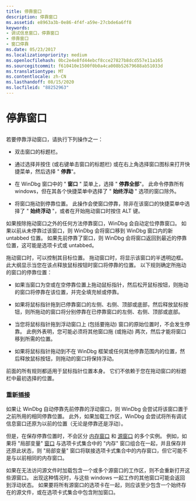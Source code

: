 ```yaml
---
title: 停靠窗口
description: 停靠窗口
ms.assetid: e8963a3b-0e86-4f4f-a59e-27cbde6a6ff8
keywords:
- 调试信息窗口，停靠窗口
- 停靠窗口
- 窗口停靠
ms.date: 05/23/2017
ms.localizationpriority: medium
ms.openlocfilehash: 0bc2e4e8fd44ebcf8cce27827b8dcd557e11a165
ms.sourcegitcommit: f610410e1500f0b0a4ca008b52679688ab51033d
ms.translationtype: MT
ms.contentlocale: zh-CN
ms.lasthandoff: 08/15/2020
ms.locfileid: "88252963"
---
```

# <a name="docking-a-window"></a>停靠窗口


## <span id="ddk_docking_a_window_dbg"></span><span id="DDK_DOCKING_A_WINDOW_DBG"></span>


若要停靠浮动窗口，请执行下列操作之一：

-   双击窗口的标题栏。

-   通过选择并按住 (或右键单击窗口的标题栏) 或在右上角选择窗口图标来打开快捷菜单，然后选择 " **停靠**"。

-   在 WinDbg 窗口中的 " **窗口** " 菜单上，选择 " **停靠全部**"。 此命令停靠所有 windows，但在其各个快捷菜单中选择了 " **始终浮动** " 选项的窗口除外。

-   将窗口拖动到停靠位置。 此操作会使窗口停靠，除非在该窗口的快捷菜单中选择了 " **始终浮动** "，或者在开始拖动窗口时按住 ALT 键。

如果按除拖动窗口之外的任何方法停靠窗口，WinDbg 会自动定位停靠窗口。 如果以前从未停靠过该窗口，则 WinDbg 会将窗口移到 WinDbg 窗口内的新 untabbed 位置。 如果先前停靠了窗口，则 WinDbg 会将窗口返回到最近的停靠位置，这可能是选项卡式或 untabbed。

拖动窗口时，可以控制其目标位置。 拖动窗口时，将显示该窗口的半透明边框。 此大纲显示当您在该点释放鼠标按钮时窗口将停靠的位置。 以下规则确定所拖动的窗口的停靠位置：

-   如果当窗口为空或在空停靠位置上拖动鼠标指针，然后松开鼠标按钮，则拖动的窗口将停靠在该位置，并完全填充帧或停靠。

-   如果将鼠标指针拖到已停靠窗口的左侧、右侧、顶部或底部，然后释放鼠标按钮，则所拖动的窗口将分别停靠在已停靠窗口的左侧、右侧、顶部或底部。

-   当您将鼠标指针拖到浮动窗口上 (包括要拖动) 窗口的原始位置时，不会发生停靠。 此例外表明，您可能必须将其他窗口拖 (或拖动) 两次，然后才能将窗口移到所需的位置。

-   如果将鼠标指针拖动到不在 WinDbg 框架或任何其他停靠范围内的位置，然后释放鼠标按钮，则拖动的窗口将保持浮动。

前面的所有规则都适用于鼠标指针位置本身。 它们不依赖于您在拖动窗口的标题栏中最初选择的位置。

### <a name="span-idre_dockingspanspan-idre_dockingspanre-docking"></a><span id="re_docking"></span><span id="RE_DOCKING"></span>重新插接

如果让 WinDbg 自动停靠先前停靠的浮动窗口，则 WinDbg 会尝试将该窗口置于之前所用的相同停靠位置。 此外，如果加载工作区，WinDbg 会尝试将所有调试信息窗口还原为以前的位置（无论是停靠还是浮动）。

但是，在保存停靠位置时，不会区分 [内存窗口](memory-window.md) 和 [源窗口](source-window.md) 的多个实例。 例如，如果将 "局部变量" [窗口](locals-window.md) 与选项卡式集合中的 "内存" 窗口组合在一起，并且保存并还原此状态，则 "局部变量" 窗口将联接选项卡式集合中的内存窗口，但它可能不是与以前相同的内存窗口。

如果在无法访问源文件时加载包含一个或多个源窗口的工作区，则不会重新打开这些源窗口。 出现这种情况时，与这些 windows 一起工作的其他窗口可能会返回到浮动状态。 如果要将所有源窗口的选项卡在一起，则应该至少包含一个始终存在的源文件，或在选项卡式集合中包含附加窗口。

 

 





